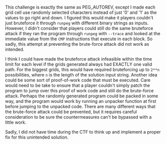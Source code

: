 This challenge is exactly the same as PEG_AUTOREV, except I made each grid cell
use randomly selected characters instead of just '0' and '1' as the values to go
right and down. I figured this would make it players couldn't just bruteforce
it through `runpeg` with different binary strings as inputs. However, I didn't
consider that players could still do the same bruteforce attack if they ran the
program through `runpeg` with `--trace` and looked at the immediate value from
the `CMP` instructions that execute in each block. So sadly, this attempt at
preventing the brute-force attack did not work as intended.

I think I could have made the bruteforce attack infeasible within the time limit
for each level if the grids generated always had EXACTLY one valid path. For the
biggest grids, this would have required bruteforcing up to `2**n` possibilities,
where `n` is the length of the solution input string. Another idea could be some
sort of proof-of-work code that must be executed. Care would need to be take to
ensure that a player couldn't simply patch the program to jump over this proof
of work code and still do the brute-force attack. Perhaps the randomly generated
program could be packed in some way, and the program would work by running an
unpacker function at first before jumping to the unpacked code. There are many
different ways that the brute-force attack could be prevented, but it requires
careful consideration to be sure the countermeasures can't be bypassed with a
little work.

Sadly, I did not have time during the CTF to think up and implement a proper fix
for this unintended solution.
